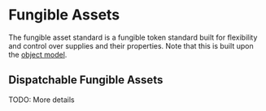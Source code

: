 # Fungible Assets

The fungible asset standard is a fungible token standard built for flexibility and control over supplies and their
properties.  Note that this is built upon the [object model](../../data_models/object_model.md).


## Dispatchable Fungible Assets

TODO: More details